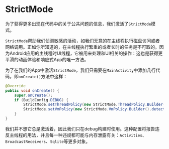 # StrictMode

为了获得更多出现在代码中的关于公共问题的信息，我们激活了`StrictMode`模式。

`StrictMode`帮助我们侦测敏感的活动，如我们无意的在主线程执行磁盘访问或者网络调用。正如你所知道的，在主线程执行繁重的或者长时的任务是不可取的。因为Android应用的主线程时UI线程，它被用来处理和UI相关的操作：这也是获得更平滑的动画体验和响应式App的唯一方法。

为了在我们的App中激活`StrictMode`，我们只需要在`MainActivity`中添加几行代码，即`onCreate()`方法中这样：
```java
@Override
public void onCreate() { 
    super.onCreate();
    if (BuildConfig.DEBUG) {
        StrictMode.setThreadPolicy(new StrictMode.ThreadPolicy.Builder().detectAll().penaltyLog().build()); 
        StrictMode.setVmPolicy(new StrictMode.VmPolicy.Builder().detectAll().penaltyLog().build());
    } 
}
```
我们并不想它总是激活着，因此我们只在debug构建时使用。这种配置将报告违反主线程的用法，并且每一种违规都可能与内存泄露有关：`Activities`、`BroadcastReceivers`、`Sqlite`等更多对象。




























